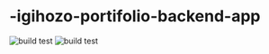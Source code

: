 # -igihozo-portifolio-backend-app
![build test](https://img.shields.io/github/package-json/dependency-version/IgihozoColombe/-igihozo-portifolio-backend-app/dev/mocha)
![build test](https://img.shields.io/github/package-json/dependency-version/IgihozoColombe/-igihozo-portifolio-backend-app/dev/chai)